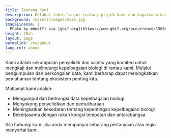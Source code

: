 ```yaml
---
title: Tentang Kami
description: Ketahui lebih lanjut tentang projek kami dan bagaimana kami membantu memelihara kepelbagaian biologi.
background: /assets/images/moss.jpg
imageLicense: |
  Photo by mhoefft via [gbif.org](https://www.gbif.org/occurrence/1580487687)
height: 70vh
layout: page
permalink: /my/about
lang-ref: about
---
```


Kami adalah sekumpulan penyelidik dan saintis yang komited untuk mengkaji dan melindungi kepelbagaian biologi di rantau kami. Melalui pengumpulan dan perkongsian data, kami berharap dapat meningkatkan pemahaman tentang ekosistem penting kita.

Matlamat kami adalah:
- Mengumpul dan berkongsi data kepelbagaian biologi
- Menyokong penyelidikan dan pemuliharaan
- Meningkatkan kesedaran tentang kepentingan kepelbagaian biologi
- Bekerjasama dengan rakan kongsi tempatan dan antarabangsa

Sila hubungi kami jika anda mempunyai sebarang pertanyaan atau ingin menyertai kami. 